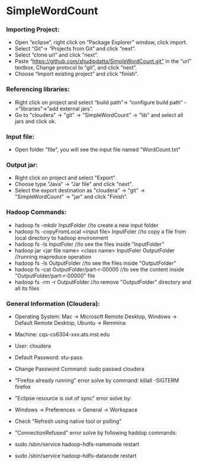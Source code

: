 # SimpleWordCount

### Importing Project:
* Open “eclipse”, right click on “Package Explorer” window, click import.
* Select “Git”-> “Projects from Git” and click “next”.
* Select “clone url” and click “next”.
* Paste “https://github.com/shudipdatta/SimpleWordCount.git” in the “url” textbox, Change protocol to “git”, and click “next”. 
* Choose “Import existing project” and click “finish”.

### Referencing libraries:
* Right click on project and select “build path”-> “configure build path” ->”libraries”->”add external jars”.
* Go to "cloudera" -> "git" -> "SimpleWordCount" -> "lib" and select all jars and click ok.

### Input file:
* Open folder "file", you will see the input file named "WordCount.txt"

### Output jar:
* Right click on project and select "Export".
* Choose type "Java" -> "Jar file" and click "next".
* Select the export destination as "cloudera" -> "git" -> "SimpleWordCount" -> "jar" and click "Finish".

### Hadoop Commands:
* hadoop fs -mkdir InputFolder                                      //to create a new input folder
* hadoop fs -copyFromLocal &lt;input file> InputFoler                  //to copy a file from local directory to hadoop environment
* hadoop fs -ls InputFoler                                          //to see the files inside "InputFolder"
* hadoop jar &lt;jar file name> &lt;class name> InputFoler OutputFolder   //running mapreduce operation
* hadoop fs -ls OutputFolder                                        //to see the files inside "OutputFolder"
* hadoop fs -cat OutputFolder/part-r-00000                          //to see the content inside "OutputFolder/part-r-00000" file
* hadoop fs -rm -r OutputFolder                                     //to remove "OutputFolder" directory and all its files
  
  
### General Information (Cloudera):

* Operating System:         Mac -> Microsoft Remote Desktop, Windows -> Default Remote Desktop, Ubuntu -> Remmina
* Machine:                  cqs-cs6304-xxx.ats.mst.edu
* User:                     cloudera
* Default Password:         stu-pass
* Change Password Command:  sudo passwd cloudera

* "Firefox already running" error solve by command:     killall -SIGTERM firefox

* "Eclipse resource is out of sync" error solve by:
* Windows -> Preferences -> General -> Workspace
* Check "Refresh using native tool or polling"

* "ConnectionRefused" error solve by following haddop commands:
* sudo /sbin/service hadoop-hdfs-namenode restart
* sudo /sbin/service hadoop-hdfs-datanode restart
